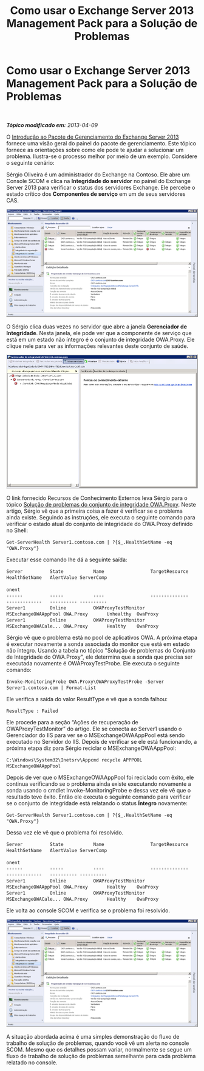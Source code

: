 ﻿---
title: Como usar o Exchange Server 2013 Management Pack para a Solução de Problemas
TOCTitle: Como usar o Exchange Server 2013 Management Pack para a Solução de Problemas
ms:assetid: c9672dad-1e67-4f07-bad9-539a67f2ac70
ms:mtpsurl: https://technet.microsoft.com/pt-br/library/Dn195913(v=EXCHG.150)
ms:contentKeyID: 53275646
ms.date: 08/29/2014
mtps_version: v=EXCHG.150
ms.translationtype: HT
---

# Como usar o Exchange Server 2013 Management Pack para a Solução de Problemas

 

_**Tópico modificado em:** 2013-04-09_

O [Introdução ao Pacote de Gerenciamento do Exchange Server 2013](getting-started-with-exchange-server-2013-management-pack.md) fornece uma visão geral do painel do pacote de gerenciamento. Este tópico fornece as orientações sobre como ele pode te ajudar a solucionar um problema. Ilustra-se o processo melhor por meio de um exemplo. Considere o seguinte cenário:

Sérgio Oliveira é um administrador do Exchange na Contoso. Ele abre um Console SCOM e clica na **Integridade do servidor** no painel do Exchange Server 2013 para verificar o status dos servidores Exchange. Ele percebe o estado crítico dos **Componentes de serviço** em um de seus servidores CAS.

![Servidor CAS com falha](images/Dn195913.32a265d9-68e0-4d8c-9f83-1d10cdda1f84(EXCHG.150).png "Servidor CAS com falha")

O Sérgio clica duas vezes no servidor que abre a janela **Gerenciador de Integridade**. Nesta janela, ele pode ver que a componente de serviço que está em um estado não íntegro é o conjunto de integridade OWA.Proxy. Ele clique nele para ver as informações relevantes deste conjunto de saúde.

![Detalhes de healthset do servidor CAS com falha](images/Dn195913.8e4d05a6-9128-40d8-b262-e60e9affc973(EXCHG.150).png "Detalhes de healthset do servidor CAS com falha")

O link fornecido Recursos de Conhecimento Externos leva Sérgio para o tópico [Solução de problemas do conjunto de integridade OWA.Proxy](https://technet.microsoft.com/pt-br/library/jj737712\(v=exchg.150\)). Neste artigo, Sérgio vê que a primeira coisa a fazer é verificar se o problema ainda existe. Seguindo as instruções, ele executa o seguinte comando para verificar o estado atual do conjunto de integridade do OWA.Proxy definido no Shell:

    Get-ServerHealth Server1.contoso.com | ?{$_.HealthSetName -eq "OWA.Proxy"}

Executar esse comando lhe dá a seguinte saída:

    Server          State           Name                 TargetResource       HealthSetName   AlertValue ServerComp
                                                                                                         onent
    ------          -----           ----                 --------------       -------------   ---------- ----------
    Server1         Online          OWAProxyTestMonitor  MSExchangeOWAAppPool OWA.Proxy       Unhealthy  OwaProxy
    Server1         Online          OWAProxyTestMonitor  MSExchangeOWACale... OWA.Proxy       Healthy    OwaProxy

Sérgio vê que o problema está no pool de aplicativos OWA. A próxima etapa é executar novamente a sonda associada do monitor que está em estado não íntegro. Usando a tabela no tópico "Solução de problemas do Conjunto de Integridade do OWA.Proxy", ele determina que a sonda que precisa ser executada novamente é OWAProxyTestProbe. Ele executa o seguinte comando:

    Invoke-MonitoringProbe OWA.Proxy\OWAProxyTestProbe -Server Server1.contoso.com | Format-List

Ele verifica a saída do valor ResultType e vê que a sonda falhou:

    ResultType : Failed

Ele procede para a seção “Ações de recuperação de OWAProxyTestMonitor” do artigo. Ele se conecta ao Server1 usando o Gerenciador do IIS para ver se o MSExchangeOWAAppPool está sendo executado no Servidor do IIS. Depois de verificar se ele está funcionando, a próxima etapa diz para Sérgio reciclar o MSExchangeOWAAppPool:

    C:\Windows\System32\Inetsrv\Appcmd recycle APPPOOL MSExchangeOWAAppPool

Depois de ver que o MSExchangeOWAAppPool foi reciclado com êxito, ele continua verificando se o problema ainda existe executando novamente a sonda usando o cmdlet Invoke-MonitoringProbe e dessa vez ele vê que o resultado teve êxito. Então ele executa o seguinte comando para verificar se o conjunto de integridade está relatando o status **Íntegro** novamente:

    Get-ServerHealth Server1.contoso.com | ?{$_.HealthSetName -eq "OWA.Proxy"}

Dessa vez ele vê que o problema foi resolvido.

    Server          State           Name                 TargetResource       HealthSetName   AlertValue ServerComp
                                                                                                         onent
    ------          -----           ----                 --------------       -------------   ---------- ----------
    Server1         Online          OWAProxyTestMonitor  MSExchangeOWAAppPool OWA.Proxy       Healthy    OwaProxy
    Server1         Online          OWAProxyTestMonitor  MSExchangeOWACale... OWA.Proxy       Healthy    OwaProxy

Ele volta ao console SCOM e verifica se o problema foi resolvido.

![Integridade do Servidor](images/Dn195908.c863be83-fc4b-4daf-a18b-27b1aae15b1d(EXCHG.150).png "Integridade do Servidor")

A situação abordada acima é uma simples demonstração do fluxo de trabalho de solução de problemas, quando você vê um alerta no console SCOM. Mesmo que os detalhes possam variar, normalmente se segue um fluxo de trabalho de solução de problemas semelhante para cada problema relatado no console.

